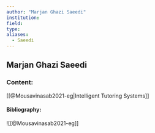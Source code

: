 ```yaml
---
author: "Marjan Ghazi Saeedi"
institution:
field:
type:
aliases:
  - Saeedi
---
```


## Marjan Ghazi Saeedi

### Content:
[[@Mousavinasab2021-eg|Intelligent Tutoring Systems]]

#### Bibliography:

![[@Mousavinasab2021-eg]]